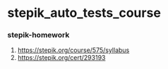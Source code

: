 # stepik_auto_tests_course
### stepik-homework
1. https://stepik.org/course/575/syllabus
2. https://stepik.org/cert/293193
